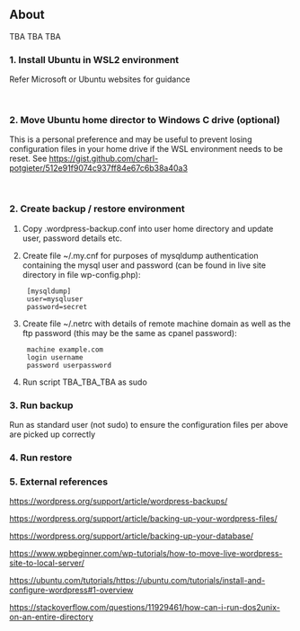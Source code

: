 ## About
TBA TBA TBA


### 1. Install Ubuntu in WSL2 environment
Refer Microsoft or Ubuntu websites for guidance

&nbsp;
### 2. Move Ubuntu home director to Windows C drive (optional)
This is a personal preference and may be useful to prevent losing configuration files in your home drive if the WSL environment needs to be reset.  See https://gist.github.com/charl-potgieter/512e91f9074c937ff84e67c6b38a40a3

&nbsp;
### 2. Create backup / restore environment


1. Copy .wordpress-backup.conf into user home directory and update user, password details etc.

2. Create file ~/.my.cnf for purposes of mysqldump authentication containing the mysql user and password (can be found in live site directory in file wp-config.php):

        [mysqldump]
        user=mysqluser
        password=secret

3. Create file ~/.netrc with details of remote machine domain as well as the ftp password (this may be the same as cpanel password):

        machine example.com
        login username
        password userpassword

1. Run script TBA_TBA_TBA as sudo        


### 3. Run backup

Run  as standard user (not sudo) to ensure the configuration files per above are picked up correctly


### 4.  Run restore



### 5. External references

https://wordpress.org/support/article/wordpress-backups/

https://wordpress.org/support/article/backing-up-your-wordpress-files/

https://wordpress.org/support/article/backing-up-your-database/

https://www.wpbeginner.com/wp-tutorials/how-to-move-live-wordpress-site-to-local-server/

https://ubuntu.com/tutorials/https://ubuntu.com/tutorials/install-and-configure-wordpress#1-overview

https://stackoverflow.com/questions/11929461/how-can-i-run-dos2unix-on-an-entire-directory